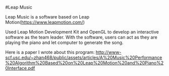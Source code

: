 #Leap Music

Leap Music is a software based on Leap Motion(https://www.leapmotion.com/)

Used Leap Motion Development Kit and OpenGL to develop an interactive software as the team leader. With the software, users can act as they are playing the piano and let computer to generate the song.

Here is a paper I wrote about this program:
http://www-scf.usc.edu/~zhan468/public/assets/articles/A%20Music%20Performance%20Algorithm%20Based%20on%20Leap%20Motion%20and%20Piano%20Interface.pdf
